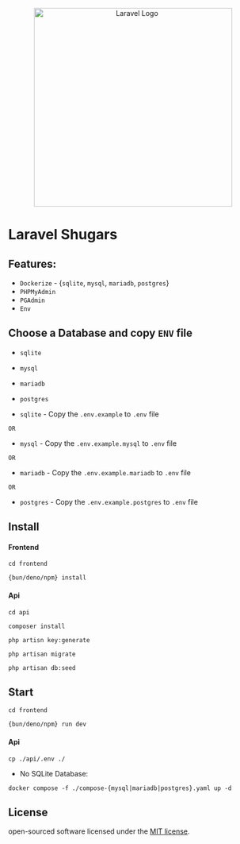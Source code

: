 <p align="center">
<img src="https://raw.githubusercontent.com/laravel/art/master/logo-lockup/5%20SVG/2%20CMYK/1%20Full%20Color/laravel-logolockup-cmyk-red.svg" width="400" alt="Laravel Logo">
</p>

# Laravel Shugars

## Features:
- `Dockerize` - {`sqlite`, `mysql`, `mariadb`, `postgres`}
- `PHPMyAdmin`
- `PGAdmin`
- `Env`

## Choose a Database and copy `ENV` file

- `sqlite`
- `mysql`
- `mariadb`
- `postgres`


- `sqlite` - Copy the `.env.example` to `.env` file

`OR`

- `mysql` - Copy the `.env.example.mysql` to `.env` file

`OR`

- `mariadb` - Copy the `.env.example.mariadb` to `.env` file

`OR`

- `postgres` - Copy the `.env.example.postgres` to `.env` file


## Install

#### Frontend
```
cd frontend
```

```
{bun/deno/npm} install
```

#### Api
```
cd api
```

```
composer install
```

```
php artisn key:generate
```

```
php artisan migrate
```

```
php artisan db:seed
```

## Start
```
cd frontend
```
```
{bun/deno/npm} run dev
```

#### Api
```
cp ./api/.env ./
```

+ No SQLite Database:
```
docker compose -f ./compose-{mysql|mariadb|postgres}.yaml up -d
```

## License
open-sourced software licensed under the [MIT license](https://opensource.org/licenses/MIT).

